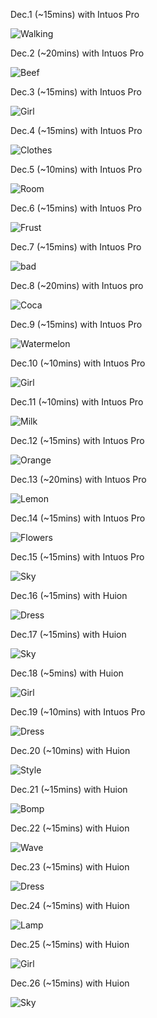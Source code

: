 Dec.1 (~15mins) with Intuos Pro

![Walking](1.jpg)

Dec.2 (~20mins) with Intuos Pro

![Beef](2.jpg)

Dec.3 (~15mins) with Intuos Pro

![Girl](3.jpg)

Dec.4 (~15mins) with Intuos Pro

![Clothes](4.jpg)

Dec.5 (~10mins) with Intuos Pro

![Room](5.jpg)

Dec.6 (~15mins) with Intuos Pro

![Frust](6.jpg)

Dec.7 (~15mins) with Intuos Pro

![bad](7.jpg)

Dec.8 (~20mins) with Intuos pro

![Coca](8.jpg)

Dec.9 (~15mins) with Intuos Pro

![Watermelon](9.jpg)

Dec.10 (~10mins) with Intuos Pro

![Girl](10.jpg)

Dec.11 (~10mins) with Intuos Pro

![Milk](11.jpg)

Dec.12 (~15mins) with Intuos Pro

![Orange](12.jpg)

Dec.13 (~20mins) with Intuos Pro

![Lemon](13.jpg)

Dec.14 (~15mins) with Intuos Pro

![Flowers](14.jpg)

Dec.15 (~15mins) with Intuos Pro

![Sky](15.jpg)

Dec.16 (~15mins) with Huion

![Dress](16.jpg)

Dec.17 (~15mins) with Huion

![Sky](17.jpg)

Dec.18 (~5mins) with Huion

![Girl](18.jpg)

Dec.19 (~10mins) with Intuos Pro

![Dress](19.jpg)

Dec.20 (~10mins) with Huion

![Style](20.jpg)

Dec.21 (~15mins) with Huion

![Bomp](21.jpg)

Dec.22 (~15mins) with Huion

![Wave](22.jpg)

Dec.23 (~15mins) with Huion

![Dress](23.jpg)

Dec.24 (~15mins) with Huion

![Lamp](24.jpg)

Dec.25 (~15mins) with Huion

![Girl](25.jpg)

Dec.26 (~15mins) with Huion

![Sky](26.jpg)

